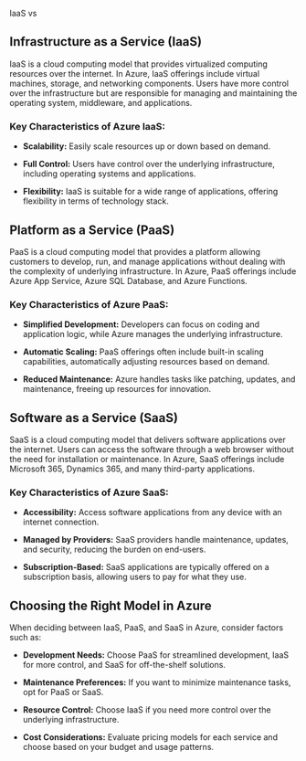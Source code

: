 IaaS vs
## Infrastructure as a Service (IaaS)

IaaS is a cloud computing model that provides virtualized computing resources over the internet. In Azure, IaaS offerings include virtual machines, storage, and networking components. Users have more control over the infrastructure but are responsible for managing and maintaining the operating system, middleware, and applications.

### Key Characteristics of Azure IaaS:

- **Scalability:** Easily scale resources up or down based on demand.
  
- **Full Control:** Users have control over the underlying infrastructure, including operating systems and applications.

- **Flexibility:** IaaS is suitable for a wide range of applications, offering flexibility in terms of technology stack.

## Platform as a Service (PaaS)

PaaS is a cloud computing model that provides a platform allowing customers to develop, run, and manage applications without dealing with the complexity of underlying infrastructure. In Azure, PaaS offerings include Azure App Service, Azure SQL Database, and Azure Functions.

### Key Characteristics of Azure PaaS:

- **Simplified Development:** Developers can focus on coding and application logic, while Azure manages the underlying infrastructure.

- **Automatic Scaling:** PaaS offerings often include built-in scaling capabilities, automatically adjusting resources based on demand.

- **Reduced Maintenance:** Azure handles tasks like patching, updates, and maintenance, freeing up resources for innovation.

## Software as a Service (SaaS)

SaaS is a cloud computing model that delivers software applications over the internet. Users can access the software through a web browser without the need for installation or maintenance. In Azure, SaaS offerings include Microsoft 365, Dynamics 365, and many third-party applications.

### Key Characteristics of Azure SaaS:

- **Accessibility:** Access software applications from any device with an internet connection.

- **Managed by Providers:** SaaS providers handle maintenance, updates, and security, reducing the burden on end-users.

- **Subscription-Based:** SaaS applications are typically offered on a subscription basis, allowing users to pay for what they use.

## Choosing the Right Model in Azure

When deciding between IaaS, PaaS, and SaaS in Azure, consider factors such as:

- **Development Needs:** Choose PaaS for streamlined development, IaaS for more control, and SaaS for off-the-shelf solutions.

- **Maintenance Preferences:** If you want to minimize maintenance tasks, opt for PaaS or SaaS.

- **Resource Control:** Choose IaaS if you need more control over the underlying infrastructure.

- **Cost Considerations:** Evaluate pricing models for each service and choose based on your budget and usage patterns.
